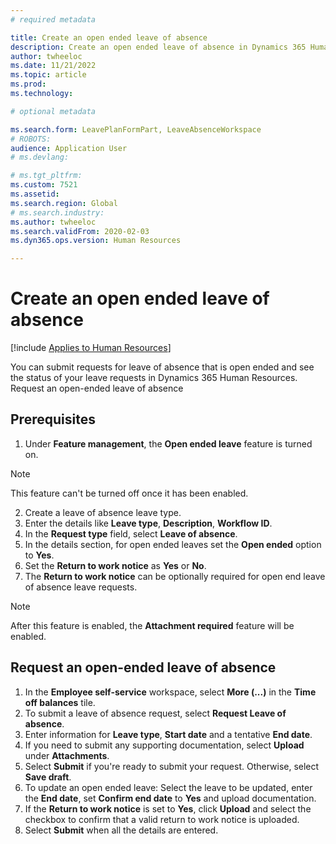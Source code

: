 ```yaml
---
# required metadata

title: Create an open ended leave of absence 
description: Create an open ended leave of absence in Dynamics 365 Human Resources.
author: twheeloc
ms.date: 11/21/2022
ms.topic: article
ms.prod: 
ms.technology: 

# optional metadata

ms.search.form: LeavePlanFormPart, LeaveAbsenceWorkspace
# ROBOTS: 
audience: Application User
# ms.devlang: 

# ms.tgt_pltfrm: 
ms.custom: 7521
ms.assetid: 
ms.search.region: Global
# ms.search.industry: 
ms.author: twheeloc
ms.search.validFrom: 2020-02-03
ms.dyn365.ops.version: Human Resources

---
```


# Create an open ended leave of absence 

[!include [Applies to Human Resources](../includes/applies-to-hr.md)]

You can submit requests for leave of absence that is open ended and see the status of your leave requests in Dynamics 365 Human Resources.
Request an open-ended leave of absence

## Prerequisites

1.	Under **Feature management**, the **Open ended leave** feature is turned on.

>[!Note] 
> This feature can't be turned off once it has been enabled.


2.	Create a leave of absence leave type.
3.	Enter the details like **Leave type**, **Description**, **Workflow ID**. 
4.	In the **Request type** field, select **Leave of absence**.
5.	In the details section, for open ended leaves set the **Open ended** option to **Yes**. 
6.	Set the **Return to work notice** as **Yes** or **No**. 
7.	The **Return to work notice** can be optionally required for open end leave of absence leave requests.

>[!Note] 
>After this feature is enabled, the **Attachment required** feature will be enabled.

## Request an open-ended leave of absence

1.	In the **Employee self-service** workspace, select **More (...)** in the **Time off balances** tile.
2.	To submit a leave of absence request, select **Request Leave of absence**.
3.	Enter information for **Leave type**, **Start date** and a tentative **End date**.
4.	If you need to submit any supporting documentation, select **Upload** under **Attachments**.
5.	Select **Submit** if you're ready to submit your request. Otherwise, select **Save draft**.
6.	To update an open ended leave: Select the leave to be updated, enter the **End date**, set **Confirm end date** to **Yes** and upload documentation.
7.	If the **Return to work notice** is set to **Yes**, click **Upload** and select the checkbox to confirm that a valid return to work notice is uploaded.
8.	Select **Submit** when all the details are entered. 
 

